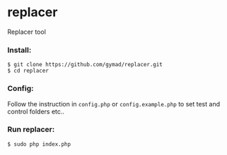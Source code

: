 # replacer
Replacer tool

### Install:

```
$ git clone https://github.com/gymad/replacer.git
$ cd replacer
```

### Config: 

Follow the instruction in `config.php` or `config.example.php` to set test and control folders etc..

### Run replacer:

```
$ sudo php index.php
```
